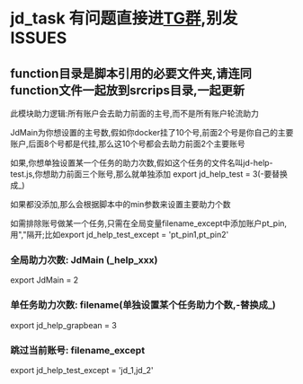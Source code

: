 # jd_task   有问题直接进[TG群](https://t.me/joinchat/urPHDY_HwoQ5OTAx),别发ISSUES

## function目录是脚本引用的必要文件夹,请连同function文件一起放到srcrips目录,一起更新



此模块助力逻辑:所有账户会去助力前面的主号,而不是所有账户轮流助力

JdMain为你想设置的主号数,假如你docker挂了10个号,前面2个号是你自己的主要账户,后面8个号都是代挂,那么这10个号都会去助力前面2个主要账号

如果,你想单独设置某一个任务的助力次数,假如这个任务的文件名叫jd-help-test.js,你想助力前面三个账号,那么就单独添加 export jd_help_test = 3(-要替换成_)

如果都没添加,那么会根据脚本中的min参数来设置主要助力个数

如需排除账号做某一个任务,只需在全局变量filename_except中添加账户pt_pin,用","隔开;比如export jd_help_test_except = 'pt_pin1,pt_pin2'


### 全局助力次数: JdMain (_help_xxx)

export JdMain = 2



### 单任务助力次数: filename(单独设置某个任务助力个数,-替换成_)

export jd_help_grapbean = 3

### 跳过当前账号: filename_except

export jd_help_test_except = 'jd_1,jd_2'
